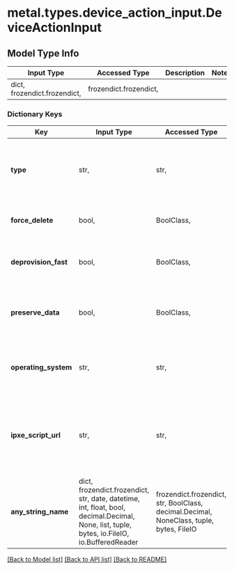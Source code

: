 # metal.types.device_action_input.DeviceActionInput

## Model Type Info
Input Type | Accessed Type | Description | Notes
------------ | ------------- | ------------- | -------------
dict, frozendict.frozendict,  | frozendict.frozendict,  |  | 

### Dictionary Keys
Key | Input Type | Accessed Type | Description | Notes
------------ | ------------- | ------------- | ------------- | -------------
**type** | str,  | str,  | Action to perform. See Device.actions for possible actions. | must be one of ["power_on", "power_off", "reboot", "rescue", "reinstall", ] 
**force_delete** | bool,  | BoolClass,  | May be required to perform actions under certain conditions | [optional] 
**deprovision_fast** | bool,  | BoolClass,  | When type is &#x60;reinstall&#x60;, enabling fast deprovisioning will bypass full disk wiping. | [optional] 
**preserve_data** | bool,  | BoolClass,  | When type is &#x60;reinstall&#x60;, preserve the existing data on all disks except the operating-system disk. | [optional] 
**operating_system** | str,  | str,  | When type is &#x60;reinstall&#x60;, use this &#x60;operating_system&#x60; (defaults to the current &#x60;operating system&#x60;) | [optional] 
**ipxe_script_url** | str,  | str,  | When type is &#x60;reinstall&#x60;, use this &#x60;ipxe_script_url&#x60; (&#x60;operating_system&#x60; must be &#x60;custom_ipxe&#x60;, defaults to the current &#x60;ipxe_script_url&#x60;) | [optional] 
**any_string_name** | dict, frozendict.frozendict, str, date, datetime, int, float, bool, decimal.Decimal, None, list, tuple, bytes, io.FileIO, io.BufferedReader | frozendict.frozendict, str, BoolClass, decimal.Decimal, NoneClass, tuple, bytes, FileIO | any string name can be used but the value must be the correct type | [optional]

[[Back to Model list]](../../README.md#documentation-for-models) [[Back to API list]](../../README.md#documentation-for-api-endpoints) [[Back to README]](../../README.md)

